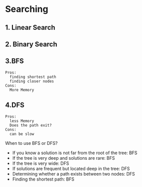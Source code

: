 # Searching
## 1. Linear Search

## 2. Binary Search

## 3.BFS

    Pros:
      finding shortest path
      finding closer nodes
    Cons:
      More Memory

## 4.DFS

    Pros:
      less Memory   
      Does the path exit?  
    Cons:    
      can be slow
      
      
When to use BFS or DFS?
- If you know a solution is not far from the root of the tree:    BFS
- If the tree is very deep and solutions are rare:    BFS
- If the tree is very wide:    DFS
- If solutions are frequent but located deep in the tree:   DFS
- Determining whether a path exists between two nodes:   DFS
- Finding the shortest path:      BFS

